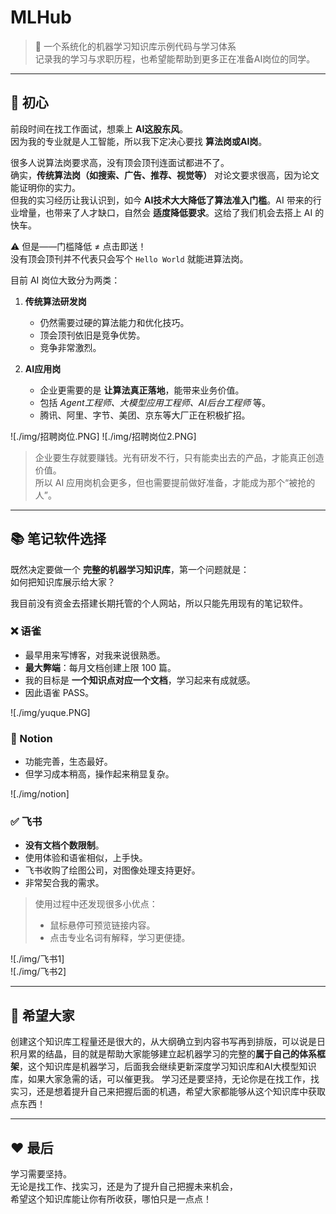 <!--
 * @Author: zhangting
 * @Date: 2025-09-16 11:38:46
 * @LastEditors: Do not edit
 * @LastEditTime: 2025-09-16 12:01:10
 * @FilePath: /zhangting/MLHub/README.md
-->
# MLHub

> 🚀 一个系统化的机器学习知识库示例代码与学习体系  
> 记录我的学习与求职历程，也希望能帮助到更多正在准备AI岗位的同学。

---

## 📌 初心

前段时间在找工作面试，想乘上 **AI这股东风**。  
因为我的专业就是人工智能，所以我下定决心要找 **算法岗或AI岗**。

很多人说算法岗要求高，没有顶会顶刊连面试都进不了。  
确实，**传统算法岗（如搜索、广告、推荐、视觉等）** 对论文要求很高，因为论文能证明你的实力。  
但我的实习经历让我认识到，如今 **AI技术大大降低了算法准入门槛**。AI 带来的行业增量，也带来了人才缺口，自然会 **适度降低要求**。这给了我们机会去搭上 AI 的快车。

⚠️ 但是——门槛降低 ≠ 点击即送！  
没有顶会顶刊并不代表只会写个 `Hello World` 就能进算法岗。

目前 AI 岗位大致分为两类：

1. **传统算法研发岗**  
   - 仍然需要过硬的算法能力和优化技巧。  
   - 顶会顶刊依旧是竞争优势。  
   - 竞争非常激烈。

2. **AI应用岗**  
   - 企业更需要的是 **让算法真正落地**，能带来业务价值。  
   - 包括 *Agent工程师、大模型应用工程师、AI后台工程师* 等。  
   - 腾讯、阿里、字节、美团、京东等大厂正在积极扩招。  

![./img/招聘岗位.PNG]
![./img/招聘岗位2.PNG]

> 企业要生存就要赚钱。光有研发不行，只有能卖出去的产品，才能真正创造价值。  
> 所以 AI 应用岗机会更多，但也需要提前做好准备，才能成为那个“被抢的人”。  



---

## 📚 笔记软件选择

既然决定要做一个 **完整的机器学习知识库**，第一个问题就是：  
如何把知识库展示给大家？

我目前没有资金去搭建长期托管的个人网站，所以只能先用现有的笔记软件。

### ❌ 语雀
- 最早用来写博客，对我来说很熟悉。  
- **最大弊端**：每月文档创建上限 100 篇。  
- 我的目标是 **一个知识点对应一个文档**，学习起来有成就感。  
- 因此语雀 PASS。

![./img/yuque.PNG]

### 🤔 Notion
- 功能完善，生态最好。  
- 但学习成本稍高，操作起来稍显复杂。  

![./img/notion]

### ✅ 飞书
- **没有文档个数限制**。  
- 使用体验和语雀相似，上手快。  
- 飞书收购了绘图公司，对图像处理支持更好。  
- 非常契合我的需求。  

> 使用过程中还发现很多小优点：  
> - 鼠标悬停可预览链接内容。  
> - 点击专业名词有解释，学习更便捷。  

![./img/飞书1]  
![./img/飞书2]  

---

## 🌟 希望大家

创建这个知识库工程量还是很大的，从大纲确立到内容书写再到排版，可以说是日积月累的结晶，目的就是帮助大家能够建立起机器学习的完整的**属于自己的体系框架**，这个知识库是机器学习，后面我会继续更新深度学习知识库和AI大模型知识库，如果大家急需的话，可以催更我。
学习还是要坚持，无论你是在找工作，找实习，还是想着提升自己来把握后面的机遇，希望大家都能够从这个知识库中获取点东西！



---

## ❤️ 最后

学习需要坚持。  
无论是找工作、找实习，还是为了提升自己把握未来机会，  
希望这个知识库能让你有所收获，哪怕只是一点点！
